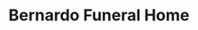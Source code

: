 ---
title: "Bernardo Funeral Home"
url: /etobicoke/bernardo-funeral-home/
shop: funeral directors
---
